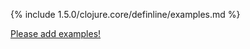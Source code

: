{% include 1.5.0/clojure.core/definline/examples.md %}

[Please add examples!](https://github.com/arrdem/grimoire/edit/master/_includes/1.6.0/clojure.core/definline/examples.md)
